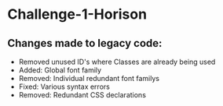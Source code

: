 # Challenge-1-Horison

## Changes made to legacy code:

* Removed unused ID's where Classes are already being used
* Added: Global font family
* Removed: Individual redundant font familys
* Fixed: Various syntax errors
* Removed: Redundant CSS declarations
